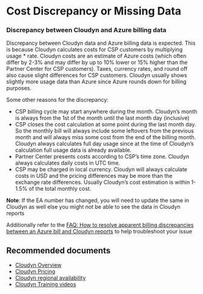 <properties
	pageTitle="cost discrepancy or missing data"
	description="cost discrepancy or missing data"
	service="azure-billing"
	resource="billing"
	authors="prdasneo"
	ms.author="prdasneo"
	displayOrder=""
	selfHelpType="generic"
	supportTopicIds="32615288"
	resourceTags=""
	productPesIds="15659"
	cloudEnvironments="public"
	articleId="6182a7a3-a056-4149-b654-99ae60919c18"
/>

# Cost Discrepancy or Missing Data

### **Discrepancy between Cloudyn and Azure billing data**

Discrepancy between Cloudyn data and Azure billing data is expected. This is because Cloudyn calculates costs for CSP customers by multiplying usage * rate. Cloudyn costs are an estimate of Azure costs (which often differ by 2-3% and may differ by up to 10% lower or 15% higher than the Partner Center for CSP customers). Taxes, currency rates, and round off also cause slight differences for CSP customers. Cloudyn usually shows slightly more usage data than Azure since Azure rounds down for billing purposes.

Some other reasons for the discrepancy:

* CSP billing cycle may start anywhere during the month. Cloudyn’s month is always from the 1st of the month until the last month day (inclusive)
* CSP closes the cost calculation at some point during the last month day. So the monthly bill will always include some leftovers from the previous month and will always miss some cost from the end of the billing month. Cloudyn always calculates full day usage since at the time of Cloudyn’s calculation full usage data is already available.
* Partner Center presents costs according to CSP’s time zone. Cloudyn always calculates daily costs in UTC time.
* CSP may be charged in local currency. Cloudyn will always calculate costs in USD and the pricing differences may be more than the exchange rate differences. Usually Cloudyn’s cost estimation is within 1-1.5% of the total monthly cost.

**Note**: If the EA number has changed, you will need to update the same in Cloudyn as well else you might not be able to see the data in Cloudyn reports

Additionally refer to the [FAQ: How to resolve apparent billing discrepancies between an Azure bill and Cloudyn reports](https://social.msdn.microsoft.com/Forums/azure/en-US/780bb6d5-99da-487f-96bb-849a83b45add/faq-how-to-resolve-apparent-billing-discrepancies-between-an-azure-bill-and-cloudyn-reports?forum=Cloudyn) to help troubleshoot your issue


## **Recommended documents**

* [Cloudyn Overview](https://docs.microsoft.com/azure/cost-management/overview)<br>
* [Cloudyn Pricing](https://azure.microsoft.com/pricing/details/cost-management)<br>
* [Cloudyn regional availability](https://azure.microsoft.com/global-infrastructure/services/)<br>
* [Cloudyn Training videos](https://docs.microsoft.com/azure/cost-management/ref-videos)<br>
